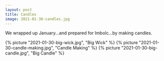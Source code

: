 ```yaml
---
layout: post
title: Candles
image: 2021-01-30-candles.jpg
---
```


We wrapped up January...and prepared for Imbolc...by making candles.

<!--more-->

{% picture "2021-01-30-big-wick.jpg", "Big Wick" %} {% picture
"2021-01-30-candle-making.jpg", "Candle Making" %} {% picture
"2021-01-30-big-candle.jpg", "Big Candle" %}
